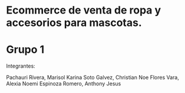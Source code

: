 # Ecommerce de venta de ropa y accesorios para mascotas.

# Grupo 1
Integrantes:

Pachauri Rivera, Marisol Karina
Soto Galvez, Christian Noe
Flores Vara, Alexia Noemi
Espinoza Romero, Anthony Jesus
